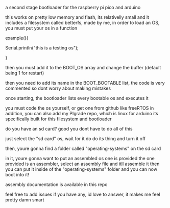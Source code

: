 a second stage bootloader for the raspberry pi pico and arduino

this works on pretty low memory and flash, its relativelly small and it includes a filesystem called betterfs, made by me, in order to load an OS, you must put your os in a function

example(){

 Serial.println("this is a testing os");

}

then you must add it to the BOOT_OS array and change the buffer (default being 1 for restart)

then you need to add its name in the BOOT_BOOTABLE list, the code is very commented so dont worry about making mistakes

once starting, the bootloader lists every bootable os and executes it

you must code the os yourself, or get one from github like freeRTOS
in addition, you can also add my PIgrade repo, which is linux for arduino
its specifically built for this filesystem and bootloader

do you have an sd card?
good
you dont have to do all of this

just select the "sd card" os, wait for it do do its thing and turn it off

then, youre gonna find a folder called "operating-systems" on the sd card

in it, youre gonna want to put an assembled os
one is provided 
the one provided is an assembler, select an assembly file and itll assemble it
then you can put it inside of the "operating-systems" folder and you can now boot into it!

assembly documentation is available in this repo


feel free to add issues if you have any, id love to answer, it makes me feel pretty damn smart

